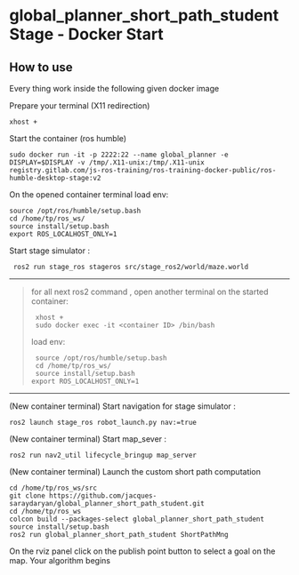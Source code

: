 # global_planner_short_path_student Stage - Docker Start


## How to use

Every thing work inside the following given docker image

Prepare your terminal (X11 redirection)
```
xhost +
```

Start the container (ros humble)
```
sudo docker run -it -p 2222:22 --name global_planner -e DISPLAY=$DISPLAY -v /tmp/.X11-unix:/tmp/.X11-unix registry.gitlab.com/js-ros-training/ros-training-docker-public/ros-humble-desktop-stage:v2
```

On the opened container terminal load env:
```
source /opt/ros/humble/setup.bash
cd /home/tp/ros_ws/
source install/setup.bash
export ROS_LOCALHOST_ONLY=1
```

Start stage simulator :
```
 ros2 run stage_ros stageros src/stage_ros2/world/maze.world
```
---- 
> for all next ros2 command , open another terminal on the started container:
> ```
>  xhost +
>  sudo docker exec -it <container ID> /bin/bash
> ```
> load env:
> ```
>  source /opt/ros/humble/setup.bash
>  cd /home/tp/ros_ws/
>  source install/setup.bash
> export ROS_LOCALHOST_ONLY=1
> ```
---- 

(New container terminal) Start navigation for stage simulator :
```
ros2 launch stage_ros robot_launch.py nav:=true
```

(New container terminal) Start map_sever :
```
ros2 run nav2_util lifecycle_bringup map_server
```


(New container terminal) Launch the custom short path computation
```
cd /home/tp/ros_ws/src
git clone https://github.com/jacques-saraydaryan/global_planner_short_path_student.git
cd /home/tp/ros_ws
colcon build --packages-select global_planner_short_path_student
source install/setup.bash
ros2 run global_planner_short_path_student ShortPathMng
```

On the rviz panel click on the publish point button to select a goal on the map. Your algorithm begins
